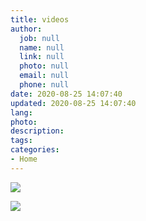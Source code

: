 ```yaml
---
title: videos
author:
  job: null
  name: null
  link: null
  photo: null
  email: null
  phone: null
date: 2020-08-25 14:07:40
updated: 2020-08-25 14:07:40
lang:
photo:
description:
tags:
categories:
- Home
---
```


[![](http://img.youtube.com/vi/wpjEY5TXeeQ/0.jpg)](http://www.youtube.com/watch?v=wpjEY5TXeeQ "")

[![](http://img.youtube.com/vi/8pD66qjKhLs/0.jpg)](http://www.youtube.com/watch?v=8pD66qjKhLs "")